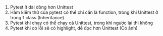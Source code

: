 1. Pytest ít dài dòng hơn Unittest
2. Hàm kiểm thử của pytest có thể chỉ cần là function, trong khi Unittest ở trong 1 class (Inheritance)
3. Pytest khi chạy có thể chạy cả Unittest, trong khi ngược lại thì không
4. Pytest khi có lỗi sẽ có highlight, dễ đọc hơn Unittest (Có ảnh)